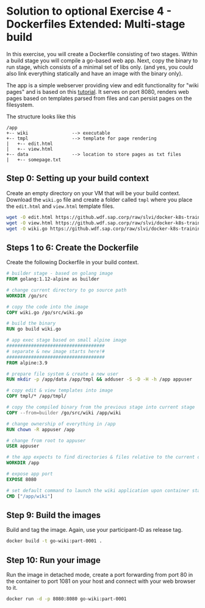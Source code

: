 # Solution to optional Exercise 4 - Dockerfiles Extended: Multi-stage build

In this exercise, you will create a Dockerfile consisting of two stages. Within a build stage you will compile a go-based web app. Next, copy the binary to run stage, which consists of a minimal set of libs only. (and yes, you could also link everything statically and have an image with the binary only). 

The app is a simple webserver providing view and edit functionality for "wiki pages" and is based on this [tutorial](https://golang.org/doc/articles/wiki/). It serves on port 8080, renders web pages based on templates parsed from files and can persist pages on the filesystem.

The structure looks like this
```directory-structure
/app
+-- wiki                --> executable
+-- tmpl                --> template for page rendering
|   +-- edit.html
|   +-- view.html
+-- data                --> location to store pages as txt files
|   +-- somepage.txt
```

## Step 0: Setting up your build context

Create an empty directory on your VM that will be your build context. Download the `wiki.go` file and create a folder called `tmpl` where you place the `edit.html` and `view.html` template files.

```bash
wget -O edit.html https://github.wdf.sap.corp/raw/slvi/docker-k8s-training/master/docker/res/edit.html
wget -O view.html https://github.wdf.sap.corp/raw/slvi/docker-k8s-training/master/docker/res/view.html
wget -O wiki.go https://github.wdf.sap.corp/raw/slvi/docker-k8s-training/master/docker/res/wiki.go
```

## Steps 1 to 6: Create the Dockerfile

Create the following Dockerfile in your build context.

```Dockerfile
# builder stage - based on golang image
FROM golang:1.12-alpine as builder

# change current directory to go source path
WORKDIR /go/src

# copy the code into the image
COPY wiki.go /go/src/wiki.go

# build the binary
RUN go build wiki.go

# app exec stage based on small alpine image
####################################
# separate & new image starts here!#
####################################
FROM alpine:3.9

# prepare file system & create a new user
RUN mkdir -p /app/data /app/tmpl && adduser -S -D -H -h /app appuser

# copy edit & view templates into image
COPY tmpl/* /app/tmpl/

# copy the compiled binary from the previous stage into current stage
COPY --from=builder /go/src/wiki /app/wiki

# change ownership of everything in /app
RUN chown -R appuser /app

# change from root to appuser
USER appuser

# the app expects to find directories & files relative to the current directory
WORKDIR /app

# expose app port 
EXPOSE 8080

# set default command to launch the wiki application upon container start
CMD ["/app/wiki"]
```

## Step 9: Build the images

Build and tag the image. Again, use your participant-ID as release tag.

```bash
docker build -t go-wiki:part-0001 .
```

## Step 10: Run your image

Run the image in detached mode, create a port forwarding from port 80 in the container to port 1081 on your host and connect with your web browser to it.

```bash
docker run -d -p 8080:8080 go-wiki:part-0001
```
